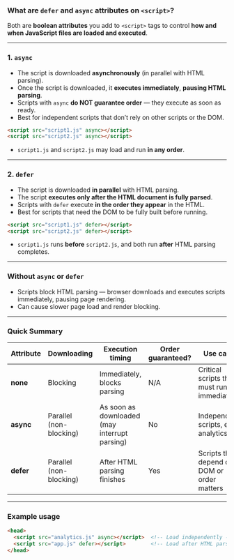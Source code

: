 ### What are `defer` and `async` attributes on `<script>`?

Both are **boolean attributes** you add to `<script>` tags to control **how and when JavaScript files are loaded and executed**.

---

### 1. `async`

* The script is downloaded **asynchronously** (in parallel with HTML parsing).
* Once the script is downloaded, it **executes immediately**, **pausing HTML parsing**.
* Scripts with `async` **do NOT guarantee order** — they execute as soon as ready.
* Best for independent scripts that don’t rely on other scripts or the DOM.

```html
<script src="script1.js" async></script>
<script src="script2.js" async></script>
```

* `script1.js` and `script2.js` may load and run **in any order**.

---

### 2. `defer`

* The script is downloaded **in parallel** with HTML parsing.
* The script **executes only after the HTML document is fully parsed**.
* Scripts with `defer` execute **in the order they appear** in the HTML.
* Best for scripts that need the DOM to be fully built before running.

```html
<script src="script1.js" defer></script>
<script src="script2.js" defer></script>
```

* `script1.js` runs **before** `script2.js`, and both run **after** HTML parsing completes.

---

### Without `async` or `defer`

* Scripts block HTML parsing — browser downloads and executes scripts immediately, pausing page rendering.
* Can cause slower page load and render blocking.

---

### Quick Summary

| Attribute | Downloading             | Execution timing                              | Order guaranteed? | Use case                                    |
| --------- | ----------------------- | --------------------------------------------- | ----------------- | ------------------------------------------- |
| **none**  | Blocking                | Immediately, blocks parsing                   | N/A               | Critical scripts that must run immediately  |
| **async** | Parallel (non-blocking) | As soon as downloaded (may interrupt parsing) | No                | Independent scripts, e.g., analytics        |
| **defer** | Parallel (non-blocking) | After HTML parsing finishes                   | Yes               | Scripts that depend on DOM or order matters |

---

### Example usage

```html
<head>
  <script src="analytics.js" async></script>  <!-- Load independently -->
  <script src="app.js" defer></script>        <!-- Load after HTML parsed -->
</head>
```